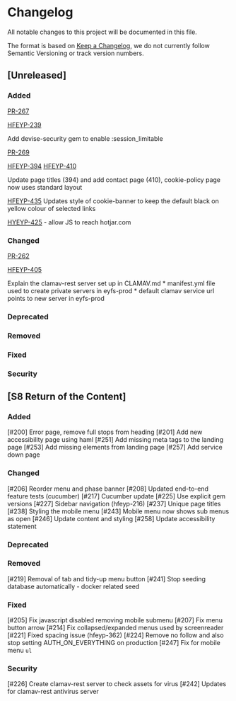 # Changelog

All notable changes to this project will be documented in this file.

The format is based on [Keep a Changelog](https://keepachangelog.com/en/1.0.0/),
we do not currently follow Semantic Versioning or track version numbers.


## [Unreleased]

### Added
  [PR-267]( https://github.com/DFE-Digital/early-years-foundation-reform/pull/267 )

  [HFEYP-239]( https://dfedigital.atlassian.net/browse/HFEYP-239 )

  Add devise-security gem to enable :session_limitable

  [PR-269]( https://github.com/DFE-Digital/early-years-foundation-reform/pull/269 )

  [HFEYP-394]( https://dfedigital.atlassian.net/browse/HFEYP-394 )
  [HFEYP-410]( https://dfedigital.atlassian.net/browse/HFEYP-410 )

  Update page titles (394) and add contact page (410), cookie-policy page now uses standard layout
 
  [HFEYP-435]( https://dfedigital.atlassian.net/browse/HFEYP-435) Updates style of cookie-banner to keep the default black on yellow colour of selected links

  [HYEYP-425](https://dfedigital.atlassian.net/browse/HFEYP-425) - allow JS to reach hotjar.com
### Changed
  [PR-262]( https://github.com/DFE-Digital/early-years-foundation-reform/pull/262 )

  [HFEYP-405]( https://dfedigital.atlassian.net/browse/HFEYP-405 )

  Explain the clamav-rest server set up in CLAMAV.md
    * manifest.yml file used to create private servers in eyfs-prod
    * default clamav service url points to new server in eyfs-prod

### Deprecated
### Removed
### Fixed
### Security

## [S8 Return of the Content]

### Added
[#200] Error page, remove full stops from heading
[#201] Add new accessibility page using haml
[#251] Add missing meta tags to the landing page
[#253] Add missing elements from landing page
[#257] Add service down page

### Changed
[#206] Reorder menu and phase banner
[#208] Updated end-to-end feature tests (cucumber)
[#217] Cucumber update
[#225] Use explicit gem versions
[#227] Sidebar navigation (hfeyp-216)
[#237] Unique page titles
[#238] Styling the mobile menu
[#243] Mobile menu now shows sub menus as open
[#246] Update content and styling
[#258] Update accessibility statement

### Deprecated

### Removed

[#219] Removal of tab and tidy-up menu button
[#241] Stop seeding database automatically - docker related seed

### Fixed

[#205] Fix javascript disabled removing mobile submenu
[#207] Fix menu button arrow
[#214] Fix collapsed/expanded menus used by screenreader
[#221] Fixed spacing issue (hfeyp-362)
[#224] Remove no follow and also stop setting AUTH_ON_EVERYTHING on production
[#247] Fix for mobile menu `ul`

### Security

[#226] Create clamav-rest server to check assets for virus
[#242] Updates for clamav-rest antivirus server
